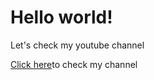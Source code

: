 <!DOCTYPE html>
<html>
</html>
    <title>My second proper HTML page</title>
</head>
    <body>
        <h1>Hello world!</h1>
        <p>Let's check my youtube channel</p>
        <p><a href="https://www.youtube.com/channel/UCOzvSn9IPN_Zl0n7PaY4JbQ">Click here</a>to check my channel </p>
</body>
</html>
